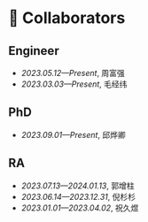 # 🤝 Collaborators

## Engineer
- *2023.05.12—Present*, 周富强
- *2023.03.03—Present*, 毛经纬

## PhD
- *2023.09.01—Present*, 邱烨卿

## RA
- *2023.07.13—2024.01.13*, 郭增柱
- *2023.06.14—2023.12.31*, 倪杉杉
- *2023.01.01—2023.04.02*, 祝久煜